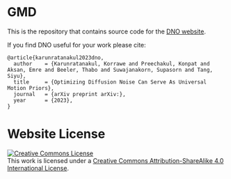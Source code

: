 # GMD

This is the repository that contains source code for the [DNO website](https://korrawe.github.io/dno-page/).

If you find DNO useful for your work please cite:
```
@article{karunratanakul2023dno,
  author    = {Karunratanakul, Korrawe and Preechakul, Konpat and Aksan, Emre and Beeler, Thabo and Suwajanakorn, Supasorn and Tang, Siyu},
  title     = {Optimizing Diffusion Noise Can Serve As Universal Motion Priors},
  journal   = {arXiv preprint arXiv:},
  year      = {2023},
}
```

# Website License
<a rel="license" href="http://creativecommons.org/licenses/by-sa/4.0/"><img alt="Creative Commons License" style="border-width:0" src="https://i.creativecommons.org/l/by-sa/4.0/88x31.png" /></a><br />This work is licensed under a <a rel="license" href="http://creativecommons.org/licenses/by-sa/4.0/">Creative Commons Attribution-ShareAlike 4.0 International License</a>.
